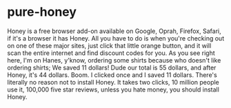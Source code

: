 # pure-honey
Honey is a free browser add-on available on Google, Oprah, Firefox, Safari, if it's a browser it has Honey. All you have to do is when you're checking out on one of these major sites, just click that little orange button, and it will scan the entire internet and find discount codes for you. As you see right here, I'm on Hanes, y'know, ordering some shirts because who doesn't like ordering shirts; We saved 11 dollars! Dude our total is 55 dollars, and after Honey, it's 44 dollars. Boom. I clicked once and I saved 11 dollars. There's literally no reason not to install Honey. It takes two clicks, 10 million people use it, 100,000 five star reviews, unless you hate money, you should install Honey.
